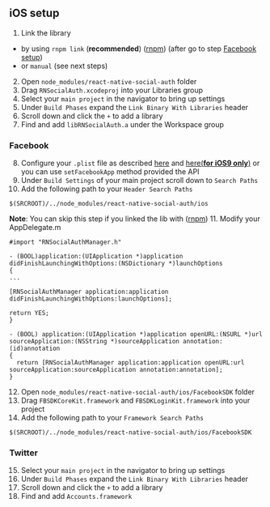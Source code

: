 ## iOS setup

1. Link the library
  - by using `rnpm link` (__recommended__) ([rnpm](https://github.com/rnpm/rnpm)) (after go to step [Facebook setup](#facebook))
  - or `manual` (see next steps)
2. Open `node_modules/react-native-social-auth` folder
3. Drag `RNSocialAuth.xcodeproj` into your Libraries group
4. Select your `main project` in the navigator to bring up settings
5. Under `Build Phases` expand the `Link Binary With Libraries` header
6. Scroll down and click the `+` to add a library
7. Find and add `libRNSocialAuth.a` under the Workspace group

### Facebook
8. Configure your `.plist` file as described [here](https://developers.facebook.com/docs/ios/getting-started/#xcode) and [here(__for iOS9 only__)](https://developers.facebook.com/docs/ios/ios9)
 or you can use `setFacebookApp` method provided the API
9. Under `Build Settings` of your main project scroll down to `Search Paths`
10. Add the following path to your `Header Search Paths`
```
$(SRCROOT)/../node_modules/react-native-social-auth/ios
```
__Note__: You can skip this step if you linked the lib with ([rnpm](https://github.com/rnpm/rnpm))
11. Modify your AppDelegate.m
```
#import "RNSocialAuthManager.h"

- (BOOL)application:(UIApplication *)application didFinishLaunchingWithOptions:(NSDictionary *)launchOptions
{
...

[RNSocialAuthManager application:application didFinishLaunchingWithOptions:launchOptions];

return YES;
}

- (BOOL) application:(UIApplication *)application openURL:(NSURL *)url sourceApplication:(NSString *)sourceApplication annotation:(id)annotation
{
  return [RNSocialAuthManager application:application openURL:url sourceApplication:sourceApplication annotation:annotation];
}
```
12. Open `node_modules/react-native-social-auth/ios/FacebookSDK` folder
13. Drag `FBSDKCoreKit.framework` and `FBSDKLoginKit.framework` into your project
14. Add the following path to your `Framework Search Paths`
```
$(SRCROOT)/../node_modules/react-native-social-auth/ios/FacebookSDK
```

### Twitter
15. Select your `main project` in the navigator to bring up settings
16. Under `Build Phases` expand the `Link Binary With Libraries` header
17. Scroll down and click the `+` to add a library
18. Find and add `Accounts.framework`
